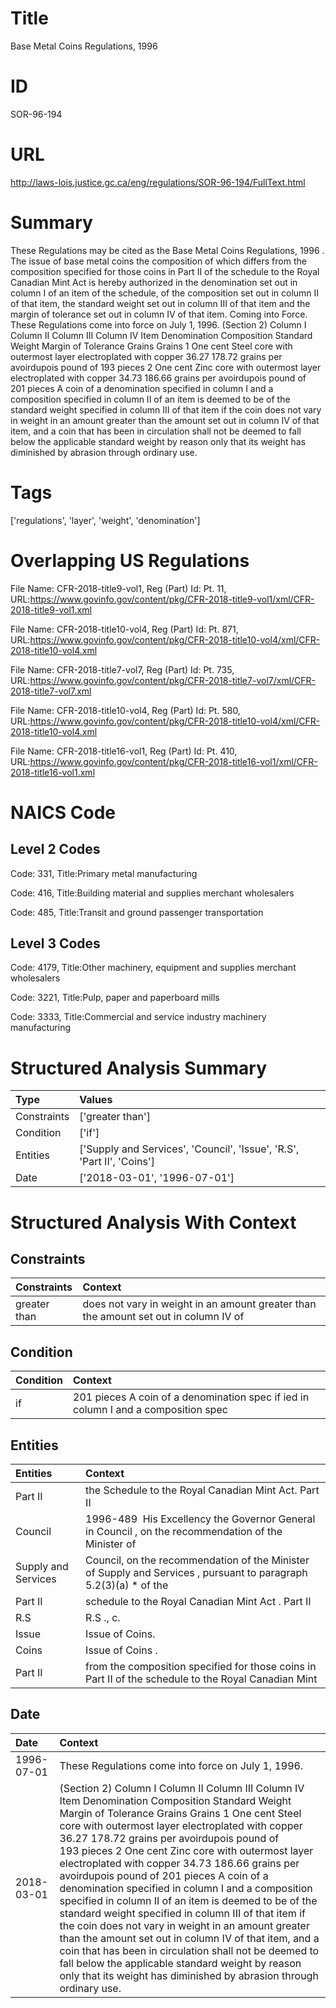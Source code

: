 # Title
Base Metal Coins Regulations, 1996


# ID
SOR-96-194

# URL
http://laws-lois.justice.gc.ca/eng/regulations/SOR-96-194/FullText.html


# Summary
These Regulations may be cited as the  Base Metal Coins Regulations, 1996 .
The issue of base metal coins the composition of which differs from the composition specified for those coins in Part II of the schedule to the  Royal Canadian Mint Act  is hereby authorized in the denomination set out in column I of an item of the schedule, of the composition set out in column II of that item, the standard weight set out in column III of that item and the margin of tolerance set out in column IV of that item.
Coming into Force.
These Regulations come into force on July 1, 1996.
(Section 2) Column I Column II Column III Column IV Item Denomination Composition Standard Weight Margin of Tolerance Grains Grains 1 One cent Steel core with outermost layer electroplated with copper 36.27 178.72 grains per avoirdupois pound of 193 pieces 2 One cent Zinc core with outermost layer electroplated with copper 34.73 186.66 grains per avoirdupois pound of 201 pieces A coin of a denomination specified in column I and a composition specified in column II of an item is deemed to be of the standard weight specified in column III of that item if the coin does not vary in weight in an amount greater than the amount set out in column IV of that item, and a coin that has been in circulation shall not be deemed to fall below the applicable standard weight by reason only that its weight has diminished by abrasion through ordinary use.


# Tags
['regulations', 'layer', 'weight', 'denomination']


# Overlapping US Regulations
File Name: CFR-2018-title9-vol1, Reg (Part) Id: Pt. 11, URL:https://www.govinfo.gov/content/pkg/CFR-2018-title9-vol1/xml/CFR-2018-title9-vol1.xml

File Name: CFR-2018-title10-vol4, Reg (Part) Id: Pt. 871, URL:https://www.govinfo.gov/content/pkg/CFR-2018-title10-vol4/xml/CFR-2018-title10-vol4.xml

File Name: CFR-2018-title7-vol7, Reg (Part) Id: Pt. 735, URL:https://www.govinfo.gov/content/pkg/CFR-2018-title7-vol7/xml/CFR-2018-title7-vol7.xml

File Name: CFR-2018-title10-vol4, Reg (Part) Id: Pt. 580, URL:https://www.govinfo.gov/content/pkg/CFR-2018-title10-vol4/xml/CFR-2018-title10-vol4.xml

File Name: CFR-2018-title16-vol1, Reg (Part) Id: Pt. 410, URL:https://www.govinfo.gov/content/pkg/CFR-2018-title16-vol1/xml/CFR-2018-title16-vol1.xml




# NAICS Code
## Level 2 Codes
Code: 331, Title:Primary metal manufacturing

Code: 416, Title:Building material and supplies merchant wholesalers

Code: 485, Title:Transit and ground passenger transportation




## Level 3 Codes
Code: 4179, Title:Other machinery, equipment and supplies merchant wholesalers

Code: 3221, Title:Pulp, paper and paperboard mills

Code: 3333, Title:Commercial and service industry machinery manufacturing







# Structured Analysis Summary
| Type        | Values                                                                 |
|:------------|:-----------------------------------------------------------------------|
| Constraints | ['greater than']                                                       |
| Condition   | ['if']                                                                 |
| Entities    | ['Supply and Services', 'Council', 'Issue', 'R.S', 'Part II', 'Coins'] |
| Date        | ['2018-03-01', '1996-07-01']                                           |


# Structured Analysis With Context
 


## Constraints
| Constraints   | Context                                                                              |
|:--------------|:-------------------------------------------------------------------------------------|
| greater than  | does not vary in weight in an amount greater than the amount set out in column IV of |


## Condition
| Condition   | Context                                                                            |
|:------------|:-----------------------------------------------------------------------------------|
| if          | 201 pieces A coin of a denomination spec if ied in column I and a composition spec |


## Entities
| Entities            | Context                                                                                                          |
|:--------------------|:-----------------------------------------------------------------------------------------------------------------|
| Part II             | the Schedule to the Royal Canadian Mint Act. Part II                                                             |
| Council             | 1996-489  His Excellency the Governor General in  Council , on the recommendation of the Minister of             |
| Supply and Services | Council, on the recommendation of the Minister of Supply and Services , pursuant to paragraph 5.2(3)(a) * of the |
| Part II             | schedule to the Royal Canadian Mint Act . Part II                                                                |
| R.S                 | R.S ., c.                                                                                                        |
| Issue               | Issue  of Coins.                                                                                                 |
| Coins               | Issue of  Coins .                                                                                                |
| Part II             | from the composition specified for those coins in Part II of the schedule to the Royal Canadian Mint             |


## Date
| Date       | Context                                                                                                                                                                                                                                                                                                                                                                                                                                                                                                                                                                                                                                                                                                                                                                                                                                                                          |
|:-----------|:---------------------------------------------------------------------------------------------------------------------------------------------------------------------------------------------------------------------------------------------------------------------------------------------------------------------------------------------------------------------------------------------------------------------------------------------------------------------------------------------------------------------------------------------------------------------------------------------------------------------------------------------------------------------------------------------------------------------------------------------------------------------------------------------------------------------------------------------------------------------------------|
| 1996-07-01 | These Regulations come into force on July 1, 1996.                                                                                                                                                                                                                                                                                                                                                                                                                                                                                                                                                                                                                                                                                                                                                                                                                               |
| 2018-03-01 | (Section 2) Column I Column II Column III Column IV Item Denomination Composition Standard Weight Margin of Tolerance Grains Grains 1 One cent Steel core with outermost layer electroplated with copper 36.27 178.72 grains per avoirdupois pound of 193 pieces 2 One cent Zinc core with outermost layer electroplated with copper 34.73 186.66 grains per avoirdupois pound of 201 pieces A coin of a denomination specified in column I and a composition specified in column II of an item is deemed to be of the standard weight specified in column III of that item if the coin does not vary in weight in an amount greater than the amount set out in column IV of that item, and a coin that has been in circulation shall not be deemed to fall below the applicable standard weight by reason only that its weight has diminished by abrasion through ordinary use. |


